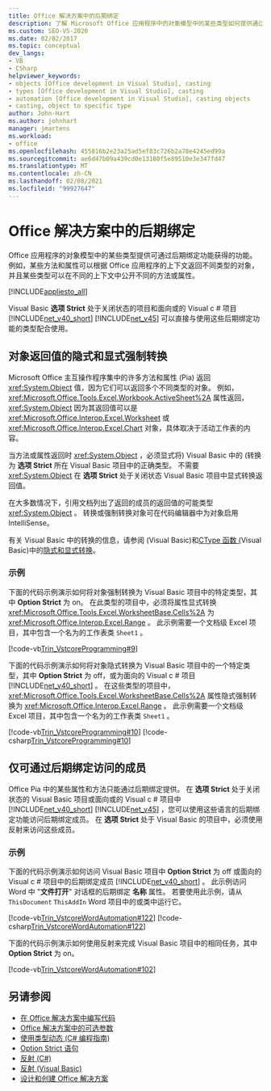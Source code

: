 ```yaml
---
title: Office 解决方案中的后期绑定
description: 了解 Microsoft Office 应用程序中的对象模型中的某些类型如何提供通过后期绑定功能可用的功能。
ms.custom: SEO-VS-2020
ms.date: 02/02/2017
ms.topic: conceptual
dev_langs:
- VB
- CSharp
helpviewer_keywords:
- objects [Office development in Visual Studio], casting
- types [Office development in Visual Studio], casting
- automation [Office development in Visual Studio], casting objects
- casting, object to specific type
author: John-Hart
ms.author: johnhart
manager: jmartens
ms.workload:
- office
ms.openlocfilehash: 455816b2e23a25ad5ef83c726b2a78e4245ed99a
ms.sourcegitcommit: ae6d47b09a439cd0e13180f5e89510e3e347fd47
ms.translationtype: MT
ms.contentlocale: zh-CN
ms.lasthandoff: 02/08/2021
ms.locfileid: "99927647"
---
```

# <a name="late-binding-in-office-solutions"></a>Office 解决方案中的后期绑定
  Office 应用程序的对象模型中的某些类型提供可通过后期绑定功能获得的功能。 例如，某些方法和属性可以根据 Office 应用程序的上下文返回不同类型的对象，并且某些类型可以在不同的上下文中公开不同的方法或属性。

 [!INCLUDE[appliesto_all](../vsto/includes/appliesto-all-md.md)]

 Visual Basic **选项 Strict** 处于关闭状态的项目和面向或的 Visual c # 项目 [!INCLUDE[net_v40_short](../sharepoint/includes/net-v40-short-md.md)] [!INCLUDE[net_v45](../vsto/includes/net-v45-md.md)] 可以直接与使用这些后期绑定功能的类型配合使用。

## <a name="implicit-and-explicit-casting-of-object-return-values"></a>对象返回值的隐式和显式强制转换
 Microsoft Office 主互操作程序集中的许多方法和属性 (Pia) 返回 <xref:System.Object> 值，因为它们可以返回多个不同类型的对象。 例如， <xref:Microsoft.Office.Tools.Excel.Workbook.ActiveSheet%2A> 属性返回， <xref:System.Object> 因为其返回值可以是 <xref:Microsoft.Office.Interop.Excel.Worksheet> 或 <xref:Microsoft.Office.Interop.Excel.Chart> 对象，具体取决于活动工作表的内容。

 当方法或属性返回时 <xref:System.Object> ，必须显式将) Visual Basic 中的 (转换为 **选项 Strict** 所在 Visual Basic 项目中的正确类型。 不需要 <xref:System.Object> 在 **选项 Strict** 处于关闭状态 Visual Basic 项目中显式转换返回值。

 在大多数情况下，引用文档列出了返回的成员的返回值的可能类型 <xref:System.Object> 。 转换或强制转换对象可在代码编辑器中为对象启用 IntelliSense。

 有关 Visual Basic 中的转换的信息，请参阅 &#40;Visual Basic&#41;和[CType 函数 &#40;](/dotnet/visual-basic/language-reference/functions/ctype-function)Visual Basic&#41;中的[隐式和显式转换](/dotnet/visual-basic/programming-guide/language-features/data-types/implicit-and-explicit-conversions)。

### <a name="examples"></a>示例
 下面的代码示例演示如何将对象强制转换为 Visual Basic 项目中的特定类型，其中 **Option Strict** 为 on。 在此类型的项目中，必须将属性显式转换 <xref:Microsoft.Office.Tools.Excel.WorksheetBase.Cells%2A> 为 <xref:Microsoft.Office.Interop.Excel.Range> 。 此示例需要一个文档级 Excel 项目，其中包含一个名为的工作表类 `Sheet1` 。

 [!code-vb[Trin_VstcoreProgramming#9](../vsto/codesnippet/VisualBasic/Trin_VstcoreProgrammingExcelVB/Sheet1.vb#9)]

 下面的代码示例演示如何将对象隐式转换为 Visual Basic 项目中的一个特定类型，其中 **Option Strict** 为 off，或为面向的 Visual c # 项目 [!INCLUDE[net_v40_short](../sharepoint/includes/net-v40-short-md.md)] 。 在这些类型的项目中， <xref:Microsoft.Office.Tools.Excel.WorksheetBase.Cells%2A> 属性隐式强制转换为 <xref:Microsoft.Office.Interop.Excel.Range> 。 此示例需要一个文档级 Excel 项目，其中包含一个名为的工作表类 `Sheet1` 。

 [!code-vb[Trin_VstcoreProgramming#10](../vsto/codesnippet/VisualBasic/Trin_VstcoreProgrammingExcelVB/Sheet1.vb#10)]
 [!code-csharp[Trin_VstcoreProgramming#10](../vsto/codesnippet/CSharp/Trin_VstcoreProgrammingExcelCS/Sheet1.cs#10)]

## <a name="access-members-that-are-available-only-through-late-binding"></a>仅可通过后期绑定访问的成员
 Office Pia 中的某些属性和方法只能通过后期绑定提供。 在 **选项 Strict** 处于关闭状态的 Visual Basic 项目或面向或的 Visual c # 项目中 [!INCLUDE[net_v40_short](../sharepoint/includes/net-v40-short-md.md)] [!INCLUDE[net_v45](../vsto/includes/net-v45-md.md)] ，您可以使用这些语言的后期绑定功能访问后期绑定成员。 在 **选项 Strict** 处于 Visual Basic 的项目中，必须使用反射来访问这些成员。

### <a name="examples"></a>示例
 下面的代码示例演示如何访问 Visual Basic 项目中 **Option Strict** 为 off 或面向的 Visual c # 项目中的后期绑定成员 [!INCLUDE[net_v40_short](../sharepoint/includes/net-v40-short-md.md)] 。 此示例访问 Word 中 "**文件打开**" 对话框的后期绑定 **名称** 属性。 若要使用此示例，请从 `ThisDocument` `ThisAddIn` Word 项目中的或类中运行它。

 [!code-vb[Trin_VstcoreWordAutomation#122](../vsto/codesnippet/VisualBasic/Trin_VstcoreWordAutomationVB/ThisDocument.vb#122)]
 [!code-csharp[Trin_VstcoreWordAutomation#122](../vsto/codesnippet/CSharp/Trin_VstcoreWordAutomationCS/ThisDocument.cs#122)]

 下面的代码示例演示如何使用反射来完成 Visual Basic 项目中的相同任务，其中 **Option Strict** 为 on。

 [!code-vb[Trin_VstcoreWordAutomation#102](../vsto/codesnippet/VisualBasic/Trin_VstcoreWordAutomationVB/ThisDocument.vb#102)]

## <a name="see-also"></a>另请参阅
- [在 Office 解决方案中编写代码](../vsto/writing-code-in-office-solutions.md)
- [Office 解决方案中的可选参数](../vsto/optional-parameters-in-office-solutions.md)
- [使用类型动态 &#40;C&#35; 编程指南&#41;](/dotnet/csharp/programming-guide/types/using-type-dynamic)
- [Option Strict 语句](/dotnet/visual-basic/language-reference/statements/option-strict-statement)
- [反射 (C#)](/dotnet/csharp/programming-guide/concepts/reflection)
- [反射 (Visual Basic)](/dotnet/visual-basic/programming-guide/concepts/reflection)
- [设计和创建 Office 解决方案](../vsto/designing-and-creating-office-solutions.md)
